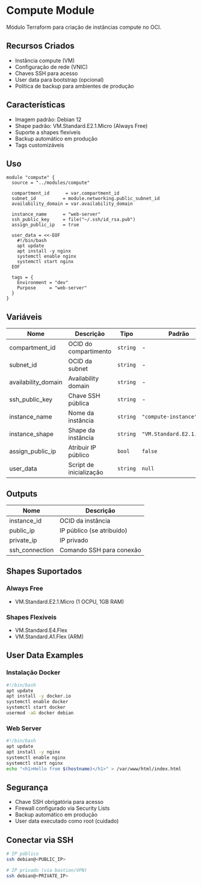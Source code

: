 # Compute Module

Módulo Terraform para criação de instâncias compute no OCI.

## Recursos Criados

- Instância compute (VM)
- Configuração de rede (VNIC)
- Chaves SSH para acesso
- User data para bootstrap (opcional)
- Política de backup para ambientes de produção

## Características

- Imagem padrão: Debian 12
- Shape padrão: VM.Standard.E2.1.Micro (Always Free)
- Suporte a shapes flexíveis
- Backup automático em produção
- Tags customizáveis

## Uso

```hcl
module "compute" {
  source = "../modules/compute"
  
  compartment_id      = var.compartment_id
  subnet_id          = module.networking.public_subnet_id
  availability_domain = var.availability_domain
  
  instance_name      = "web-server"
  ssh_public_key     = file("~/.ssh/id_rsa.pub")
  assign_public_ip   = true
  
  user_data = <<-EOF
    #!/bin/bash
    apt update
    apt install -y nginx
    systemctl enable nginx
    systemctl start nginx
  EOF
  
  tags = {
    Environment = "dev"
    Purpose     = "web-server"
  }
}
```

## Variáveis

| Nome | Descrição | Tipo | Padrão | Obrigatório |
|------|-----------|------|--------|:-----------:|
| compartment_id | OCID do compartimento | `string` | - | sim |
| subnet_id | OCID da subnet | `string` | - | sim |
| availability_domain | Availability domain | `string` | - | sim |
| ssh_public_key | Chave SSH pública | `string` | - | sim |
| instance_name | Nome da instância | `string` | `"compute-instance"` | não |
| instance_shape | Shape da instância | `string` | `"VM.Standard.E2.1.Micro"` | não |
| assign_public_ip | Atribuir IP público | `bool` | `false` | não |
| user_data | Script de inicialização | `string` | `null` | não |

## Outputs

| Nome | Descrição |
|------|-----------|
| instance_id | OCID da instância |
| public_ip | IP público (se atribuído) |
| private_ip | IP privado |
| ssh_connection | Comando SSH para conexão |

## Shapes Suportados

### Always Free
- VM.Standard.E2.1.Micro (1 OCPU, 1GB RAM)

### Shapes Flexíveis
- VM.Standard.E4.Flex
- VM.Standard.A1.Flex (ARM)

## User Data Examples

### Instalação Docker
```bash
#!/bin/bash
apt update
apt install -y docker.io
systemctl enable docker
systemctl start docker
usermod -aG docker debian
```

### Web Server
```bash
#!/bin/bash
apt update
apt install -y nginx
systemctl enable nginx
systemctl start nginx
echo "<h1>Hello from $(hostname)</h1>" > /var/www/html/index.html
```

## Segurança

- Chave SSH obrigatória para acesso
- Firewall configurado via Security Lists
- Backup automático em produção
- User data executado como root (cuidado)

## Conectar via SSH

```bash
# IP público
ssh debian@<PUBLIC_IP>

# IP privado (via bastion/VPN)
ssh debian@<PRIVATE_IP>
```